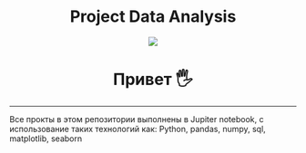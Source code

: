 <div id="header" align="center">
  
  # Project Data Analysis
  
  <img src="https://www.publicdomainpictures.net/pictures/270000/velka/data-information-analysis-big-d.jpg"/>
</div>

<div  align="center">
  
# Привет :raised_hand_with_fingers_splayed: 
  
</div>
  
---
Все прокты в этом репозитории выполнены в Jupiter notebook, с использование таких технологий как: Python, pandas, numpy, sql, matplotlib, seaborn
